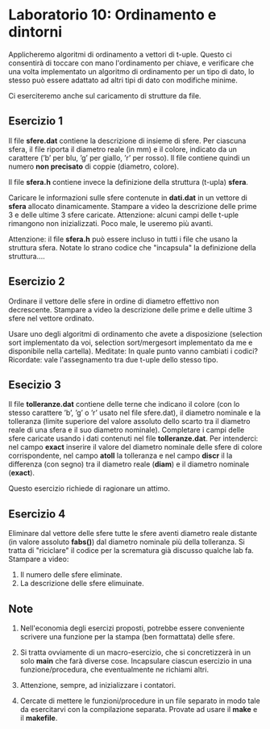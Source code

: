 # Laboratorio 10: Ordinamento e dintorni

Applicheremo algoritmi di ordinamento a vettori di t-uple. Questo ci consentirà di toccare con mano l'ordinamento per chiave, e verificare che una volta implementato un algoritmo di ordinamento per un tipo di dato, lo stesso può essere adattato ad altri tipi di dato con modifiche minime.

Ci eserciteremo anche sul caricamento di strutture da file.

## Esercizio 1
Il file __sfere.dat__ contiene la descrizione di insieme di sfere. Per ciascuna sfera, il file riporta il diametro reale (in mm) e il colore, indicato da un carattere (’b’ per blu, ’g’ per giallo, ’r’ per rosso). Il file contiene quindi un numero __non precisato__ di coppie (diametro, colore).

Il file __sfera.h__ contiene invece la definizione della struttura (t-upla) __sfera__.

Caricare le informazioni sulle sfere contenute in __dati.dat__ in un vettore di __sfera__ allocato dinamicamente. Stampare a video la descrizione delle prime 3 e delle ultime 3 sfere caricate. Attenzione: alcuni campi delle t-uple rimangono non inizializzati. Poco male, le useremo più avanti.

Attenzione: il file __sfera.h__ può essere incluso in tutti i file che usano la struttura sfera. Notate lo strano codice che "incapsula" la definizione della struttura....

## Esercizio 2
Ordinare il vettore delle sfere in ordine di diametro effettivo non decrescente. Stampare a video la descrizione delle prime e delle ultime 3 sfere nel vettore ordinato.

Usare uno degli algoritmi di ordinamento che avete a disposizione (selection sort implementato da voi, selection sort/mergesort implementato da me e disponibile nella cartella). Meditate: In quale punto vanno cambiati i codici? Ricordate: vale l'assegnamento tra due t-uple dello stesso tipo.

## Esecizio 3

Il file __tolleranze.dat__ contiene delle terne che indicano il colore (con lo stesso carattere ’b’, ’g’ o ’r’ usato nel file sfere.dat), il diametro nominale e la tolleranza (limite superiore del valore assoluto dello scarto tra il diametro reale di una sfera e il suo diametro nominale). Completare i campi delle sfere caricate usando i dati contenuti nel file __tolleranze.dat__. Per intenderci: nel campo __exact__ inserire il valore del diametro nominale delle sfere di colore corrispondente, nel campo __atoll__ la tolleranza e nel campo __discr__ il la differenza (con segno) tra il diametro reale (__diam__) e il diametro nominale (__exact__).

Questo esercizio richiede di ragionare un attimo.

## Esercizio 4

Eliminare dal vettore delle sfere tutte le sfere aventi diametro reale distante (in valore assoluto __fabs()__) dal diametro nominale più della tolleranza. Si tratta di "riciclare"  il codice per la scrematura già discusso qualche lab fa. Stampare a video:
1. Il numero delle sfere eliminate.
2. La descrizione delle sfere elimuinate.

## Note

1. Nell'economia degli esercizi proposti, potrebbe essere conveniente scrivere una funzione per la stampa (ben formattata) delle sfere.

2. Si tratta ovviamente di un macro-esercizio, che si concretizzerà in un solo __main__ che farà diverse cose. Incapsulare ciascun esercizio in una funzione/procedura, che eventualmente ne richiami altri.

3. Attenzione, sempre, ad inizializzare i contatori.

4. Cercate di mettere le funzioni/procedure in un file separato in modo tale da esercitarvi con la compilazione separata. Provate ad usare il __make__ e il __makefile__.